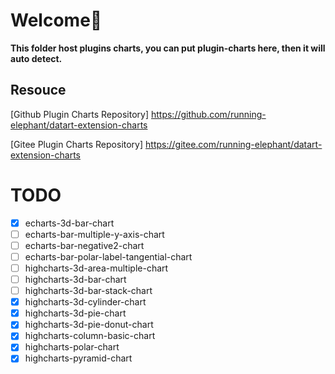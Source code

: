 <!--
 * @Author: cui<devcui@outlook.com>
 * @LastEditors: cui<devcui@outlook.com>
 * @Date: 2022-09-20 14:59:37
 * @LastEditTime: 2022-09-28 10:53:07
 * @FilePath: \custom-chart-plugins\README.md
 * @Description: 
 * 
 * Copyright (c) 2022 by cui<devcui@outlook.com>, All Rights Reserved. 
-->
# Welcome👏

**This folder host plugins charts, you can put plugin-charts here, then it will auto detect.**

## Resouce

[Github Plugin Charts Repository] <https://github.com/running-elephant/datart-extension-charts>

[Gitee Plugin Charts Repository] <https://gitee.com/running-elephant/datart-extension-charts>


# TODO

- [x] echarts-3d-bar-chart
- [ ] echarts-bar-multiple-y-axis-chart
- [ ] echarts-bar-negative2-chart
- [ ] echarts-bar-polar-label-tangential-chart
- [ ] highcharts-3d-area-multiple-chart
- [ ] highcharts-3d-bar-chart
- [ ] highcharts-3d-bar-stack-chart
- [x] highcharts-3d-cylinder-chart
- [x] highcharts-3d-pie-chart
- [x] highcharts-3d-pie-donut-chart
- [x] highcharts-column-basic-chart
- [x] highcharts-polar-chart
- [x] highcharts-pyramid-chart